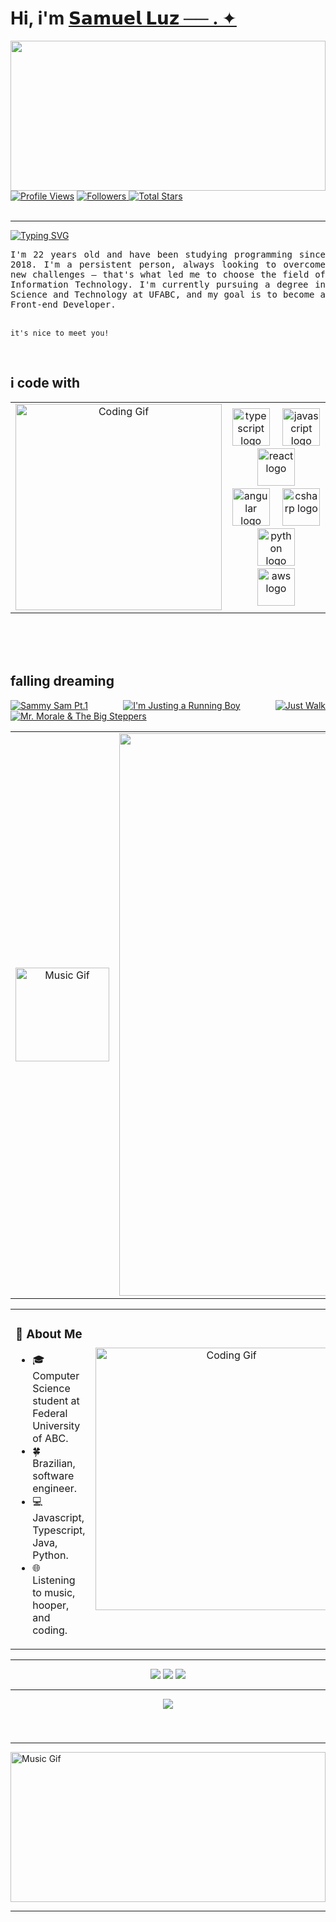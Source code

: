 # Hi, i'm [𝗦𝗮𝗺𝘂𝗲𝗹 𝗟𝘂𝘇 ── . ✦](https://itsmesamuel.vercel.app/)

<!-- banner header -->
<div>
<a  align="left"  href="https://github.com/SamuelLuzSantana">
	<img  height="240em"  width="100%"  src="./assests/ocean.gif"/>
</a>
</div>

<div  align="left">
	<a  href="https://github.com/SamuelLuzSantana"  target="_blank">  <img  src="https://komarev.com/ghpvc/?username=SamuelLuzSantana&label=Profile%20views&color=0e75b6&style=for-the-badge&logo=github&logoColor=white"  alt="Profile Views"/></a>  <!-- Followers -->  <a  href="https://github.com/SamuelLuzSantana?tab=followers"  target="_blank">  <img  alt="Followers"  title="Follow me on GitHub"  src="https://img.shields.io/github/followers/SamuelLuzSantana?style=for-the-badge&label=Followers&color=0e75b6&logo=github"/>  </a>  <!-- Stars -->  <a  href="https://github.com/SamuelLuzSantana?tab=repositories&sort=stargazers"  target="_blank">  <img  alt="Total Stars"  title="Total stars on GitHub"  src="https://img.shields.io/github/stars/SamuelLuzSantana?style=for-the-badge&label=Stars&color=ffb347&logo=github"/>  </a>  
</div>

<br/>

<!--- type wryter --->

---

<a  href="https://git.io/typing-svg"><img  src="https://readme-typing-svg.herokuapp.com?font=Space+Grotesk&pause=1000&color=2F00F7&width=435&lines=front+end+developer;pls+call+me+sam+%3A)+;working+at+itau;i+%3C3+JS;they+calll+me+sam+sometimes;%40sxwuell;I+should+study+more+Java.."  alt="Typing SVG"  /></a>

<!--- about me --->

<div  align="justify">

<!--- about me --->

<div  align="justify">
	<samp>
	I'm 22 years old and have been studying programming since 2018. I'm a persistent person, always looking to overcome new challenges — that's what led me to choose the field of Information Technology. I'm currently pursuing a degree in Science and Technology at UFABC, and my goal is to become a Front-end Developer.
	</samp>
<div/>
	
  </br>
	
    it's nice to meet you!

<br>  

## i code with


<table>
  <tr>
    <td align="center" >
      <img src="http://lesliewhitehistoryclass.pbworks.com/f/typing-computer.gif" width="330" alt="Coding Gif">
    </td>
    <td align="center">
      <div align="center">
        <img src="https://skillicons.dev/icons?i=ts" height="60" alt="typescript logo" />
        <img width="12" />
        <img src="https://skillicons.dev/icons?i=js" height="60" alt="javascript logo" />
        <img width="12" />
        <img src="https://skillicons.dev/icons?i=react" height="60" alt="react logo" />
        <img width="12" />
        <img src="https://skillicons.dev/icons?i=angular" height="60" alt="angular logo" />
        <img width="12" />
        <img src="https://skillicons.dev/icons?i=cs" height="60" alt="csharp logo" />
        <img width="12" />
        <img src="https://skillicons.dev/icons?i=py" height="60" alt="python logo" />
        <img width="12" />
        <img src="https://skillicons.dev/icons?i=aws" height="60" alt="aws logo" />
      </div>
    </td>
  </tr>
</table>

</br>

<!--- ouvir musica --->

<br>  
  <br>

## falling dreaming

[![Sammy Sam Pt.1](https://img.shields.io/badge/Sammy%20Sam%20Pt.1-%231DB954.svg?&style=flat-square&logo=spotify&logoColor=white)](https://open.spotify.com/playlist/6te7PjfyIJgPJRbVR2PVkg) [![I'm Justing a Running Boy](https://img.shields.io/badge/I'm%20Justing%20a%20Running%20Boy-%231DB954.svg?&style=flat-square&logo=spotify&logoColor=white)](https://open.spotify.com/playlist/0IPq36X4iESwzOQHV0b0kx) [![Just Walk](https://img.shields.io/badge/Just%20Walk-%231DB954.svg?&style=flat-square&logo=spotify&logoColor=white)](https://open.spotify.com/playlist/2JnsMagwgqCI1B8GGx4GmS) [![Mr. Morale & The Big Steppers](https://img.shields.io/badge/Mr.%20Morale%20%26%20The%20Big%20Steppers-%231DB954.svg?&style=flat-square&logo=spotify&logoColor=white)](https://open.spotify.com/album/79ONNoS4M9tfIA1mYLBYVX)

<table>
  <tr>
    <td  align="center">
      <img src="https://i.gifer.com/45RT.gif" width="150" alt="Music Gif" />
    </td>
    <td align="center">
      <a href="https://open.spotify.com/user/ut3erivfijyo55y6qnggqcdu9">
        <img width="900" src="https://sxwuel-spotify-readme.vercel.app/api/spotify" alt="Spotify Now Playing" />
      </a>
    </td>
  </tr>
</table>

<table>
  <tr>
    <td align="left" >
      <h3>💫 About Me</h3>
   <ul>
<li>🎓 Computer Science student at Federal University of ABC.</li>
<li>🍀 Brazilian, software engineer.</li>
<li>💻 Javascript, Typescript, Java, Python.</li>
<li>🌐 Listening to music, hooper, and coding.</li>
</ul>
    </td>
    <td align="center">
      <img src="https://i.gifer.com/ZUie.gif" width="420" alt="Coding Gif">
    </td>
  </tr>
</table>

<!--- about me **⋆ ✴︎˚｡⋆ ✴︎˚｡⋆ **--->

<div align="center">
<hr>
 <a href = "mailto:slsamuelluz@gmail.com"><img src="https://img.shields.io/badge/-Gmail-%23333?style=for-the-badge&logo=gmail&logoColor=Black" target="_blank"></a>
 <a href="https://www.linkedin.com/in/samuelluzsantana/" target="_blank"><img src="https://img.shields.io/badge/-LinkedIn-%230077B5?style=for-the-badge&logo=linkedin&logoColor=white" target="_blank"></a> 
 <a href="https://instagram.com/sxwuell" target="_blank"><img src="https://img.shields.io/badge/-Instagram-%23E4405F?style=for-the-badge&logo=instagram&logoColor=white" target="_blank"></a>
<hr>

</a>

</div>

<div  align="center">  <img  src="https://github-readme-activity-graph.vercel.app/graph?username=SamuelLuzSantana&theme=react-dark&hide_border=true&area=true&custom_title=Samuel's%20Contribution%20Graph"/>  </div>

###

  </br>
  
  ---
  
 <img src="https://media.tenor.com/JJ_is357rXYAAAAM/spike-monkey-typing.gif" height="240" width="100%" alt="Music Gif"/>

---
